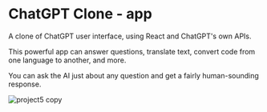 # ChatGPT Clone - app

A clone of ChatGPT user interface, using React and ChatGPT's own APIs. 

This powerful app can answer questions, translate text, convert code from one language to another, and more. 

You can ask the AI just about any question and get a fairly human-sounding response.

![project5 copy](https://user-images.githubusercontent.com/57327617/219425404-602eb7a5-9e9b-4b43-be59-d8705f8a8020.jpeg)
